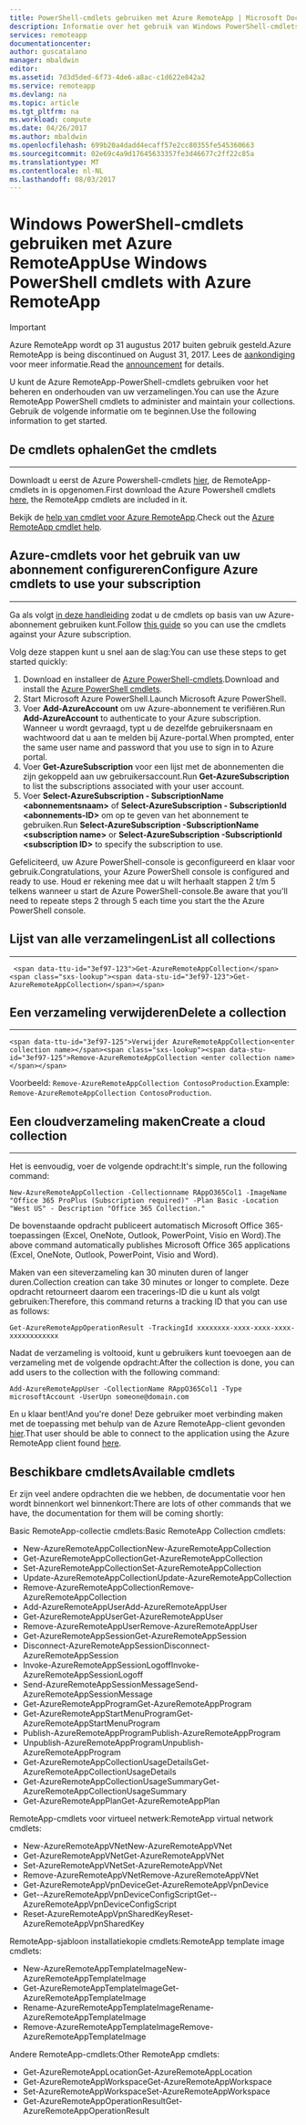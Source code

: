 ```yaml
---
title: PowerShell-cmdlets gebruiken met Azure RemoteApp | Microsoft Docs
description: Informatie over het gebruik van Windows PowerShell-cmdlets in Azure RemoteApp.
services: remoteapp
documentationcenter: 
author: guscatalano
manager: mbaldwin
editor: 
ms.assetid: 7d3d5ded-6f73-4de6-a8ac-c1d622e842a2
ms.service: remoteapp
ms.devlang: na
ms.topic: article
ms.tgt_pltfrm: na
ms.workload: compute
ms.date: 04/26/2017
ms.author: mbaldwin
ms.openlocfilehash: 699b20a4dadd4ecaff57e2cc80355fe545360663
ms.sourcegitcommit: 02e69c4a9d17645633357fe3d46677c2ff22c85a
ms.translationtype: MT
ms.contentlocale: nl-NL
ms.lasthandoff: 08/03/2017
---
```

# <a name="use-windows-powershell-cmdlets-with-azure-remoteapp"></a><span data-ttu-id="3ef97-103">Windows PowerShell-cmdlets gebruiken met Azure RemoteApp</span><span class="sxs-lookup"><span data-stu-id="3ef97-103">Use Windows PowerShell cmdlets with Azure RemoteApp</span></span>
> [!IMPORTANT]
> <span data-ttu-id="3ef97-104">Azure RemoteApp wordt op 31 augustus 2017 buiten gebruik gesteld.</span><span class="sxs-lookup"><span data-stu-id="3ef97-104">Azure RemoteApp is being discontinued on August 31, 2017.</span></span> <span data-ttu-id="3ef97-105">Lees de [aankondiging](https://go.microsoft.com/fwlink/?linkid=821148) voor meer informatie.</span><span class="sxs-lookup"><span data-stu-id="3ef97-105">Read the [announcement](https://go.microsoft.com/fwlink/?linkid=821148) for details.</span></span>
> 
> 

 <span data-ttu-id="3ef97-106">U kunt de Azure RemoteApp-PowerShell-cmdlets gebruiken voor het beheren en onderhouden van uw verzamelingen.</span><span class="sxs-lookup"><span data-stu-id="3ef97-106">You can use the Azure RemoteApp PowerShell cmdlets to administer and maintain your collections.</span></span> <span data-ttu-id="3ef97-107">Gebruik de volgende informatie om te beginnen.</span><span class="sxs-lookup"><span data-stu-id="3ef97-107">Use the following information to get started.</span></span>

## <a name="get-the-cmdlets"></a><span data-ttu-id="3ef97-108">De cmdlets ophalen</span><span class="sxs-lookup"><span data-stu-id="3ef97-108">Get the cmdlets</span></span>
- - -
<span data-ttu-id="3ef97-109">Downloadt u eerst de Azure Powershell-cmdlets [hier](http://go.microsoft.com/?linkid=9811175), de RemoteApp-cmdlets in is opgenomen.</span><span class="sxs-lookup"><span data-stu-id="3ef97-109">First download the Azure Powershell cmdlets [here](http://go.microsoft.com/?linkid=9811175), the RemoteApp cmdlets are included in it.</span></span> 

<span data-ttu-id="3ef97-110">Bekijk de [help van cmdlet voor Azure RemoteApp](/powershell/module/azure?view=azuresmps-3.7.0).</span><span class="sxs-lookup"><span data-stu-id="3ef97-110">Check out the [Azure RemoteApp cmdlet help](/powershell/module/azure?view=azuresmps-3.7.0).</span></span>

## <a name="configure-azure-cmdlets-to-use-your-subscription"></a><span data-ttu-id="3ef97-111">Azure-cmdlets voor het gebruik van uw abonnement configureren</span><span class="sxs-lookup"><span data-stu-id="3ef97-111">Configure Azure cmdlets to use your subscription</span></span>
- - -
<span data-ttu-id="3ef97-112">Ga als volgt [in deze handleiding](/powershell/azure/overview) zodat u de cmdlets op basis van uw Azure-abonnement gebruiken kunt.</span><span class="sxs-lookup"><span data-stu-id="3ef97-112">Follow [this guide](/powershell/azure/overview) so you can use the cmdlets against your Azure subscription.</span></span>

<span data-ttu-id="3ef97-113">Volg deze stappen kunt u snel aan de slag:</span><span class="sxs-lookup"><span data-stu-id="3ef97-113">You can use these steps to get started quickly:</span></span>

1. <span data-ttu-id="3ef97-114">Download en installeer de [Azure PowerShell-cmdlets](http://go.microsoft.com/?linkid=9811175).</span><span class="sxs-lookup"><span data-stu-id="3ef97-114">Download and install the [Azure PowerShell cmdlets](http://go.microsoft.com/?linkid=9811175).</span></span>
2. <span data-ttu-id="3ef97-115">Start Microsoft Azure PowerShell.</span><span class="sxs-lookup"><span data-stu-id="3ef97-115">Launch Microsoft Azure PowerShell.</span></span>
3. <span data-ttu-id="3ef97-116">Voer **Add-AzureAccount** om uw Azure-abonnement te verifiëren.</span><span class="sxs-lookup"><span data-stu-id="3ef97-116">Run **Add-AzureAccount** to authenticate to your Azure subscription.</span></span> <span data-ttu-id="3ef97-117">Wanneer u wordt gevraagd, typt u de dezelfde gebruikersnaam en wachtwoord dat u aan te melden bij Azure-portal.</span><span class="sxs-lookup"><span data-stu-id="3ef97-117">When prompted, enter the same user name and password that you use to sign in to Azure portal.</span></span>  
4. <span data-ttu-id="3ef97-118">Voer **Get-AzureSubscription** voor een lijst met de abonnementen die zijn gekoppeld aan uw gebruikersaccount.</span><span class="sxs-lookup"><span data-stu-id="3ef97-118">Run **Get-AzureSubscription** to list the subscriptions associated with your user account.</span></span> 
5. <span data-ttu-id="3ef97-119">Voer **Select-AzureSubscription - SubscriptionName &lt;abonnementsnaam&gt;**  of **Select-AzureSubscription - SubscriptionId &lt;abonnements-ID&gt;**  om op te geven van het abonnement te gebruiken.</span><span class="sxs-lookup"><span data-stu-id="3ef97-119">Run **Select-AzureSubscription -SubscriptionName &lt;subscription name&gt;** or **Select-AzureSubscription -SubscriptionId &lt;subscription ID&gt;** to specify the subscription to use.</span></span>

<span data-ttu-id="3ef97-120">Gefeliciteerd, uw Azure PowerShell-console is geconfigureerd en klaar voor gebruik.</span><span class="sxs-lookup"><span data-stu-id="3ef97-120">Congratulations, your Azure PowerShell console is configured and ready to use.</span></span> <span data-ttu-id="3ef97-121">Houd er rekening mee dat u wilt herhaalt stappen 2 t/m 5 telkens wanneer u start de Azure PowerShell-console.</span><span class="sxs-lookup"><span data-stu-id="3ef97-121">Be aware that you'll need to repeate steps 2 through 5 each time you start the the Azure PowerShell console.</span></span>  


## <a name="list-all-collections"></a><span data-ttu-id="3ef97-122">Lijst van alle verzamelingen</span><span class="sxs-lookup"><span data-stu-id="3ef97-122">List all collections</span></span>
- - -
     <span data-ttu-id="3ef97-123">Get-AzureRemoteAppCollection</span><span class="sxs-lookup"><span data-stu-id="3ef97-123">Get-AzureRemoteAppCollection</span></span>

## <a name="delete-a-collection"></a><span data-ttu-id="3ef97-124">Een verzameling verwijderen</span><span class="sxs-lookup"><span data-stu-id="3ef97-124">Delete a collection</span></span>
- - -
    <span data-ttu-id="3ef97-125">Verwijder AzureRemoteAppCollection<enter collection name></span><span class="sxs-lookup"><span data-stu-id="3ef97-125">Remove-AzureRemoteAppCollection <enter collection name></span></span>

<span data-ttu-id="3ef97-126">Voorbeeld: `Remove-AzureRemoteAppCollection ContosoProduction`.</span><span class="sxs-lookup"><span data-stu-id="3ef97-126">Example:  `Remove-AzureRemoteAppCollection ContosoProduction`.</span></span>

## <a name="create-a-cloud-collection"></a><span data-ttu-id="3ef97-127">Een cloudverzameling maken</span><span class="sxs-lookup"><span data-stu-id="3ef97-127">Create a cloud collection</span></span>
- - -
<span data-ttu-id="3ef97-128">Het is eenvoudig, voer de volgende opdracht:</span><span class="sxs-lookup"><span data-stu-id="3ef97-128">It's simple, run the following command:</span></span>

    New-AzureRemoteAppCollection -Collectionname RAppO365Col1 -ImageName "Office 365 ProPlus (Subscription required)" -Plan Basic -Location "West US" - Description "Office 365 Collection."

<span data-ttu-id="3ef97-129">De bovenstaande opdracht publiceert automatisch Microsoft Office 365-toepassingen (Excel, OneNote, Outlook, PowerPoint, Visio en Word).</span><span class="sxs-lookup"><span data-stu-id="3ef97-129">The above command automatically publishes Microsoft Office 365 applications (Excel, OneNote, Outlook, PowerPoint, Visio and Word).</span></span>

<span data-ttu-id="3ef97-130">Maken van een siteverzameling kan 30 minuten duren of langer duren.</span><span class="sxs-lookup"><span data-stu-id="3ef97-130">Collection creation can take 30 minutes or longer to complete.</span></span> <span data-ttu-id="3ef97-131">Deze opdracht retourneert daarom een tracerings-ID die u kunt als volgt gebruiken:</span><span class="sxs-lookup"><span data-stu-id="3ef97-131">Therefore, this command returns a tracking ID that you can use as follows:</span></span>

    Get-AzureRemoteAppOperationResult -TrackingId xxxxxxxx-xxxx-xxxx-xxxx-xxxxxxxxxxxx

<span data-ttu-id="3ef97-132">Nadat de verzameling is voltooid, kunt u gebruikers kunt toevoegen aan de verzameling met de volgende opdracht:</span><span class="sxs-lookup"><span data-stu-id="3ef97-132">After the collection is done, you can add users to the collection with the following command:</span></span>

    Add-AzureRemoteAppUser -CollectionName RAppO365Col1 -Type microsoftAccount -UserUpn someone@domain.com

<span data-ttu-id="3ef97-133">En u klaar bent!</span><span class="sxs-lookup"><span data-stu-id="3ef97-133">And you're done!</span></span> <span data-ttu-id="3ef97-134">Deze gebruiker moet verbinding maken met de toepassing met behulp van de Azure RemoteApp-client gevonden [hier](https://www.remoteapp.windowsazure.com/).</span><span class="sxs-lookup"><span data-stu-id="3ef97-134">That user should be able to connect to the application using the Azure RemoteApp client found [here](https://www.remoteapp.windowsazure.com/).</span></span>

## <a name="available-cmdlets"></a><span data-ttu-id="3ef97-135">Beschikbare cmdlets</span><span class="sxs-lookup"><span data-stu-id="3ef97-135">Available cmdlets</span></span>
<span data-ttu-id="3ef97-136">Er zijn veel andere opdrachten die we hebben, de documentatie voor hen wordt binnenkort wel binnenkort:</span><span class="sxs-lookup"><span data-stu-id="3ef97-136">There are lots of other commands that we have, the documentation for them will be coming shortly:</span></span>

<span data-ttu-id="3ef97-137">Basic RemoteApp-collectie cmdlets:</span><span class="sxs-lookup"><span data-stu-id="3ef97-137">Basic RemoteApp Collection cmdlets:</span></span> 

* <span data-ttu-id="3ef97-138">New-AzureRemoteAppCollection</span><span class="sxs-lookup"><span data-stu-id="3ef97-138">New-AzureRemoteAppCollection</span></span>
* <span data-ttu-id="3ef97-139">Get-AzureRemoteAppCollection</span><span class="sxs-lookup"><span data-stu-id="3ef97-139">Get-AzureRemoteAppCollection</span></span>
* <span data-ttu-id="3ef97-140">Set-AzureRemoteAppCollection</span><span class="sxs-lookup"><span data-stu-id="3ef97-140">Set-AzureRemoteAppCollection</span></span>
* <span data-ttu-id="3ef97-141">Update-AzureRemoteAppCollection</span><span class="sxs-lookup"><span data-stu-id="3ef97-141">Update-AzureRemoteAppCollection</span></span>
* <span data-ttu-id="3ef97-142">Remove-AzureRemoteAppCollection</span><span class="sxs-lookup"><span data-stu-id="3ef97-142">Remove-AzureRemoteAppCollection</span></span>
* <span data-ttu-id="3ef97-143">Add-AzureRemoteAppUser</span><span class="sxs-lookup"><span data-stu-id="3ef97-143">Add-AzureRemoteAppUser</span></span>
* <span data-ttu-id="3ef97-144">Get-AzureRemoteAppUser</span><span class="sxs-lookup"><span data-stu-id="3ef97-144">Get-AzureRemoteAppUser</span></span>
* <span data-ttu-id="3ef97-145">Remove-AzureRemoteAppUser</span><span class="sxs-lookup"><span data-stu-id="3ef97-145">Remove-AzureRemoteAppUser</span></span>
* <span data-ttu-id="3ef97-146">Get-AzureRemoteAppSession</span><span class="sxs-lookup"><span data-stu-id="3ef97-146">Get-AzureRemoteAppSession</span></span>
* <span data-ttu-id="3ef97-147">Disconnect-AzureRemoteAppSession</span><span class="sxs-lookup"><span data-stu-id="3ef97-147">Disconnect-AzureRemoteAppSession</span></span>
* <span data-ttu-id="3ef97-148">Invoke-AzureRemoteAppSessionLogoff</span><span class="sxs-lookup"><span data-stu-id="3ef97-148">Invoke-AzureRemoteAppSessionLogoff</span></span>
* <span data-ttu-id="3ef97-149">Send-AzureRemoteAppSessionMessage</span><span class="sxs-lookup"><span data-stu-id="3ef97-149">Send-AzureRemoteAppSessionMessage</span></span>
* <span data-ttu-id="3ef97-150">Get-AzureRemoteAppProgram</span><span class="sxs-lookup"><span data-stu-id="3ef97-150">Get-AzureRemoteAppProgram</span></span>
* <span data-ttu-id="3ef97-151">Get-AzureRemoteAppStartMenuProgram</span><span class="sxs-lookup"><span data-stu-id="3ef97-151">Get-AzureRemoteAppStartMenuProgram</span></span>
* <span data-ttu-id="3ef97-152">Publish-AzureRemoteAppProgram</span><span class="sxs-lookup"><span data-stu-id="3ef97-152">Publish-AzureRemoteAppProgram</span></span>
* <span data-ttu-id="3ef97-153">Unpublish-AzureRemoteAppProgram</span><span class="sxs-lookup"><span data-stu-id="3ef97-153">Unpublish-AzureRemoteAppProgram</span></span>
* <span data-ttu-id="3ef97-154">Get-AzureRemoteAppCollectionUsageDetails</span><span class="sxs-lookup"><span data-stu-id="3ef97-154">Get-AzureRemoteAppCollectionUsageDetails</span></span>
* <span data-ttu-id="3ef97-155">Get-AzureRemoteAppCollectionUsageSummary</span><span class="sxs-lookup"><span data-stu-id="3ef97-155">Get-AzureRemoteAppCollectionUsageSummary</span></span>
* <span data-ttu-id="3ef97-156">Get-AzureRemoteAppPlan</span><span class="sxs-lookup"><span data-stu-id="3ef97-156">Get-AzureRemoteAppPlan</span></span>

<span data-ttu-id="3ef97-157">RemoteApp-cmdlets voor virtueel netwerk:</span><span class="sxs-lookup"><span data-stu-id="3ef97-157">RemoteApp virtual network cmdlets:</span></span>

* <span data-ttu-id="3ef97-158">New-AzureRemoteAppVNet</span><span class="sxs-lookup"><span data-stu-id="3ef97-158">New-AzureRemoteAppVNet</span></span>
* <span data-ttu-id="3ef97-159">Get-AzureRemoteAppVNet</span><span class="sxs-lookup"><span data-stu-id="3ef97-159">Get-AzureRemoteAppVNet</span></span>
* <span data-ttu-id="3ef97-160">Set-AzureRemoteAppVNet</span><span class="sxs-lookup"><span data-stu-id="3ef97-160">Set-AzureRemoteAppVNet</span></span>
* <span data-ttu-id="3ef97-161">Remove-AzureRemoteAppVNet</span><span class="sxs-lookup"><span data-stu-id="3ef97-161">Remove-AzureRemoteAppVNet</span></span>
* <span data-ttu-id="3ef97-162">Get-AzureRemoteAppVpnDevice</span><span class="sxs-lookup"><span data-stu-id="3ef97-162">Get-AzureRemoteAppVpnDevice</span></span>
* <span data-ttu-id="3ef97-163">Get--AzureRemoteAppVpnDeviceConfigScript</span><span class="sxs-lookup"><span data-stu-id="3ef97-163">Get-- AzureRemoteAppVpnDeviceConfigScript</span></span>
* <span data-ttu-id="3ef97-164">Reset-AzureRemoteAppVpnSharedKey</span><span class="sxs-lookup"><span data-stu-id="3ef97-164">Reset-AzureRemoteAppVpnSharedKey</span></span>

<span data-ttu-id="3ef97-165">RemoteApp-sjabloon installatiekopie cmdlets:</span><span class="sxs-lookup"><span data-stu-id="3ef97-165">RemoteApp template image cmdlets:</span></span>

* <span data-ttu-id="3ef97-166">New-AzureRemoteAppTemplateImage</span><span class="sxs-lookup"><span data-stu-id="3ef97-166">New-AzureRemoteAppTemplateImage</span></span>
* <span data-ttu-id="3ef97-167">Get-AzureRemoteAppTemplateImage</span><span class="sxs-lookup"><span data-stu-id="3ef97-167">Get-AzureRemoteAppTemplateImage</span></span>
* <span data-ttu-id="3ef97-168">Rename-AzureRemoteAppTemplateImage</span><span class="sxs-lookup"><span data-stu-id="3ef97-168">Rename-AzureRemoteAppTemplateImage</span></span>
* <span data-ttu-id="3ef97-169">Remove-AzureRemoteAppTemplateImage</span><span class="sxs-lookup"><span data-stu-id="3ef97-169">Remove-AzureRemoteAppTemplateImage</span></span>

<span data-ttu-id="3ef97-170">Andere RemoteApp-cmdlets:</span><span class="sxs-lookup"><span data-stu-id="3ef97-170">Other RemoteApp cmdlets:</span></span>

* <span data-ttu-id="3ef97-171">Get-AzureRemoteAppLocation</span><span class="sxs-lookup"><span data-stu-id="3ef97-171">Get-AzureRemoteAppLocation</span></span>
* <span data-ttu-id="3ef97-172">Get-AzureRemoteAppWorkspace</span><span class="sxs-lookup"><span data-stu-id="3ef97-172">Get-AzureRemoteAppWorkspace</span></span>
* <span data-ttu-id="3ef97-173">Set-AzureRemoteAppWorkspace</span><span class="sxs-lookup"><span data-stu-id="3ef97-173">Set-AzureRemoteAppWorkspace</span></span>
* <span data-ttu-id="3ef97-174">Get-AzureRemoteAppOperationResult</span><span class="sxs-lookup"><span data-stu-id="3ef97-174">Get-AzureRemoteAppOperationResult</span></span>

